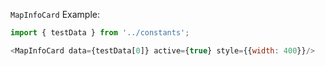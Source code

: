 `MapInfoCard` Example:
```js
import { testData } from '../constants';

<MapInfoCard data={testData[0]} active={true} style={{width: 400}}/>
```

